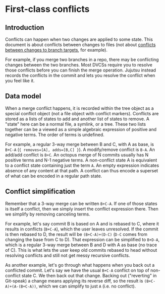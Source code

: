 # First-class conflicts

## Introduction

Conflicts can happen when two changes are applied to some state. This document
is about conflicts between changes to files (not about [conflicts between
changes to branch targets](concurrency.md), for example).

For example, if you merge two branches in a repo, there may be conflicting
changes between the two branches. Most DVCSs require you to resolve those
conflicts before you can finish the merge operation. Jujutsu instead records
the conflicts in the commit and lets you resolve the conflict when you feel like
it. 


## Data model

When a merge conflict happens, it is recorded within the tree object as a
special conflict object (not a file object with conflict markers). Conflicts
are stored as a lists of states to add and another list of states to remove. A
"state" here can be a normal file, a symlink, or a tree. These two lists
together can be a viewed as a simple algebraic expression of positive and
negative terms. The order of terms is undefined.

For example, a regular 3-way merge between B and C, with A as base, is `B+C-A`
(`{ removes=[A], adds=[B,C] }`). A modify/remove conflict is `B-A`. An add/add
conflict is `B+C`. An octopus merge of N commits usually has N positive terms
and N-1 negative terms. A non-conflict state A is equivalent to a conflict state
containing just the term `A`. An empty expression indicates absence of any
content at that path. A conflict can thus encode a superset of what can be
encoded in a regular path state.


## Conflict simplification

Remember that a 3-way merge can be written `B+C-A`. If one of those states is
itself a conflict, then we simply insert the conflict expression there. Then we
simplify by removing canceling terms.

For example, let's say commit B is based on A and is rebased to C, where it
results in conflicts (`B+C-A`), which the user leaves unresolved. If the commit
is then rebased to D, the result will be `(B+C-A)+(D-C)` (`D-C` comes from
changing the base from C to D). That expression can be simplified to `B+D-A`,
which is a regular 3-way merge between B and D with A as base (no trace of C).
This is what lets the user keep old commits rebased to head without resolving
conflicts and still not get messy recursive conflicts.

As another example, let's go through what happens when you back out a conflicted
commit. Let's say we have the usual `B+C-A` conflict on top of non-conflict
state C. We then back out that change. Backing out ("reverting" in Git-speak) a
change means applying its reverse diff, so the result is `(B+C-A)+(A-(B+C-A))`,
which we can simplify to just `A` (i.e. no conflict).
